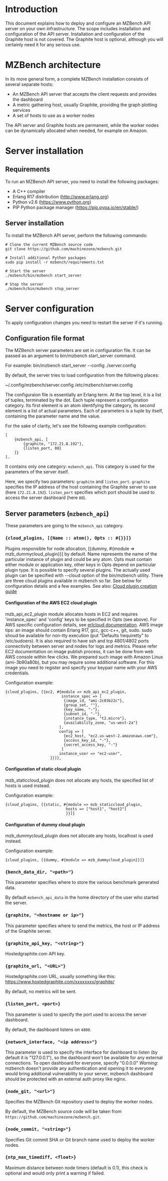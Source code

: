 # Introduction

This document explains how to deploy and configure an MZBench API server on your own infrastructure.
The scope includes installation and configuration of the API server. Installation
and configuration of the Graphite host is not covered. The Graphite host is
 optional, although you will certainly need it for any serious use.


# MZBench architecture

In its more general form, a complete MZBench installation consists of several separate hosts:

   * An MZBench API server that accepts the client requests and provides the dashboard
   * A metric gathering host, usually Graphite, providing the graph plotting services
   * A set of hosts to use as a worker nodes

The API server and Graphite hosts are permanent, while the worker nodes can be dynamically
allocated when needed, for example on Amazon.


# Server installation

## Requirements

To run an MZBench API server, you need to install the following packages:

   * A C++ compiler
   * Erlang R17 distribution (http://www.erlang.org)
   * Python v2.6 (https://www.python.org)
   * PIP Python package manager (https://pip.pypa.io/en/stable/)

## Server installation

To install the MZBench API server, perform the following commands:

    # Clone the current MZBench source code
    git clone https://github.com/machinezone/mzbench.git

    # Install additional Python packages
    sudo pip install -r mzbench/requirements.txt

    # Start the server
    ./mzbench/bin/mzbench start_server

    # Stop the server
    ./mzbench/bin/mzbench stop_server

# Server configuration

To apply configuration changes you need to restart the server if it's running.

## Configuration file format

The MZBench server parameters are set in configuration file.
It can be passed as an argument to bin/mzbench start_server command.

For example: bin/mzbench start_server --config ./server.config

By default, the server tries to load configuration from the following places:

~/.config/mzbench/server.config
/etc/mzbench/server.config

The configuraion file is essentially an Erlang term. At the top level, it is a list of tuples, terminated by the dot.
 Each tuple represent a configuration category. Its first element is an atom identifying the
 category, its second element is a list of actual parameters. Each of parameters is a tuple
  by itself, containing the parameter name and the value.

For the sake of clarity, let's see the following example configuration:

    [
        {mzbench_api, [
            {graphite, "172.21.8.192"},
            {listen_port, 80}
        ]}
    ].

It contains only one category: `mzbench_api`. This category is used for the parameters of the server itself.

Here, we specify two parameters: `graphite` and `listen_port`. `graphite` specifies the IP
 address of the host containing the Graphite server to use (here `172.21.8.192`). `listen_port`
 specifies which port should be used to access the server dashboard (here `80`).

## Server parameters (`mzbench_api`)

These parameters are going to the `mzbench_api` category.

### `{cloud_plugins, [{Name :: atom(), Opts :: #{}}]}`

Plugins responsible for node allocation, [{dummy, #{module => mzb_dummycloud_plugin}}] by default.
Name represents the name of the particular instance of plugin and could be any atom.
Opts must contain either module or application key, other keys in Opts depend on particular plugin type.
It is possible to specify several plugins. The actually used plugin can be specified with --cloud option of the bin/mzbench utility.
There are three cloud plugins available in mzbench so far. See below for configuration details and a few examples.
See also: [Cloud plugin creation guide](doc/cloud_plugin.md)

#### Configuration of the AWS EC2 cloud plugin

mzb_api_ec2_plugin module allocates hosts in EC2 and requires 'instance_spec' and 'config' keys to be specified in Opts (see above).
For AWS specific configuration details, see [erlcloud documentation](https://github.com/gleber/erlcloud).
AWS image tips: an image should contain Erlang R17, gcc, gcc-c++, git, sudo.
sudo shoud be available for non-tty execution (put "Defaults !requiretty" to /etc/sudoers).
It is also required to have ssh and tcp 4801/4802 ports connectivity between server and nodes for
logs and metrics. Please refer EC2 documentation on image publish process, it can be done from
web AWS console within few clicks. We prepared such image with Amazon Linux (ami-3b90a80b), but you
may require some additional software. For this image you need to register and specify your keypair name
with your AWS credentials.

Configuration example:

    {cloud_plugins, [{ec2, #{module => mzb_api_ec2_plugin,
                             instance_spec => [
                              {image_id, "ami-2c03b22c"},
                              {group_set, ""},
                              {key_name, "-"},
                              {subnet_id, "-"},
                              {instance_type, "t2.micro"},
                              {availability_zone, "us-west-2a"}
                            ],
                            config => [
                              {ec2_host, "ec2.us-west-2.amazonaws.com"},
                              {access_key_id, "-"},
                              {secret_access_key, "-"}
                             ]
                            instance_user => "ec2-user",
                        }}]},

#### Configuration of static cloud plugin

mzb_staticcloud_plugin does not allocate any hosts, the specified list of hosts is used instead.

Configuration example:

    {cloud_plugins, [{static, #{module => mzb_staticcloud_plugin,
                               hosts => ["host1", "host2"]
                               }}]}

#### Configuration of dummy cloud plugin

mzb_dummycloud_plugin does not allocate any hosts, localhost is used instead.

Configuration example:

    {cloud_plugins, [{dummy, #{module => mzb_dummycloud_plugin}}]}

### `{bench_data_dir, "<path>"}`

This parameter specifies where to store the various benchmark generated data.

By default `mzbench_api_data` in the home directory of the user who started the server.

### `{graphite, "<hostname or ip>"}`

This parameter specifies where to send the metrics, the host or IP address of the Graphite server.

### `{graphite_api_key, "<string>"}`

Hostedgraphite.com API key.

### `{graphite_url, "<URL>"}`

Hostedgraphite.com URL, usually something like this: https://www.hostedgraphite.com/xxxxxxxx/graphite/

By default, no metrics will be sent.

### `{listen_port, <port>}`

This parameter is used to specify the port used to access the server dashboard.

By default, the dashboard listens on `4800`.

### `{network_interface, "<ip address>"}`

This parameter is used to specify the interface for dashboard to listen (by default it is "127.0.0.1"),
so the dashboard won't be available for any external connections. To open dashboard
 for everyone, specify "0.0.0.0"
 _Warning:_ mzbench doesn't provide any authentication and opening it
to everyone would bring additional vulnerability to your server, mzbench dashboard should be protected with an external auth proxy like nginx.

### `{node_git, "<url>"}`

Specifies the MZBench Git repository used to deploy the worker nodes.

By default, the MZBench source code will be taken from `https://github.com/machinezone/mzbench.git`.

### `{node_commit, "<string>"}`

Specifies Git commit SHA or Git branch name used to deploy the worker nodes.

### `{ntp_max_timediff, <float>}`

Maximum distance between node timers (default is 0.1), this check is optional and would only print a warning if failed.
